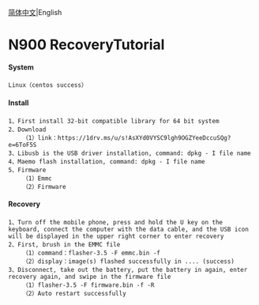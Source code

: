 [简体中文](https://github.com/Albert-ShaoHua/NOKIA-N900-Recovery/blob/master/README.md)|English

# N900 RecoveryTutorial

#### System
    Linux（centos success）

#### Install
    1、First install 32-bit compatible library for 64 bit system
    2、Download
        （1）link：https://1drv.ms/u/s!AsXYd0VYSC9lgh9OGZYeeDccuSQg?e=6ToF5S
    3、Libusb is the USB driver installation, command: dpkg - I file name
    4、Maemo flash installation, command: dpkg - I file name
    5、Firmware
        （1）Emmc
        （2）Firmware

#### Recovery

    1、Turn off the mobile phone, press and hold the U key on the keyboard, connect the computer with the data cable, and the USB icon will be displayed in the upper right corner to enter recovery
    2、First, brush in the EMMC file
        （1）command：flasher-3.5 -F emmc.bin -f
        （2）display：image(s) flashed successfully in .... (success)
    3、Disconnect, take out the battery, put the battery in again, enter recovery again, and swipe in the firmware file
        （1）flasher-3.5 -F firmware.bin -f -R
        （2）Auto restart successfully